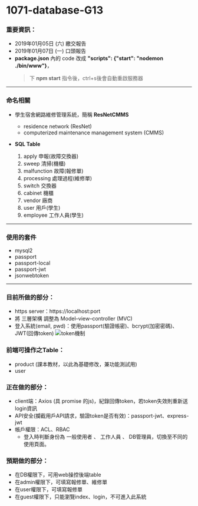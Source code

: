 # 1071-database-G13

### 重要資訊：
* 2019年01月05日 (六) 繳交報告
* 2019年01月07日 (一) 口頭報告
* **package.json** 內的 code 改成 **"scripts": {"start": "nodemon ./bin/www"}**，
  > 下 **npm start** 指令後，ctrl+s後會自動重啟服務器
---

### 命名相關
* 學生宿舍網路維修管理系統，簡稱 **ResNetCMMS**
  * residence network (ResNet)
  * computerized maintenance management system (CMMS)

* **SQL Table**
  1. apply 申報(故障交換器)
  1. sweep 清掃(機櫃)
  1. malfunction 故障(報修單)
  1. processing 處理過程(維修單)
  1. switch 交換器
  1. cabinet 機櫃
  1. vendor 廠商
  1. user 用戶(學生)
  1. employee 工作人員(學生)
---

### 使用的套件
* mysql2
* passport
* passport-local
* passport-jwt
* jsonwebtoken
---

### 目前所做的部分：
* https server：https://localhost:port
* 將 三層架構 調整為 Model–view–controller (MVC)
* 登入系統(email, pwd)：使用passport(驗證帳密)、bcrypt(加密密碼)、JWT(回傳token)
![token機制](https://cdn-images-1.medium.com/max/1334/1*7T41R0dSLEzssIXPHpvimQ.png)

### 前端可操作之Table：
* product (課本教材，以此為基礎修改，兼功能測試用)
* user

### 正在做的部分：
* client端：Axios (具 promise 的js)，紀錄回傳token，若token失效則重新送login資訊
* API安全(攔截用戶API請求，驗證token是否有效)：passport-jwt、express-jwt
* 帳戶權限：ACL、RBAC
  * 登入時判斷身份為 一般使用者 、 工作人員 、 DB管理員，切換至不同的使用頁面。

### 預期做的部分：
* 在DB權限下，可用web操控後端table
* 在admin權限下，可填寫報修單、維修單
* 在user權限下，可填寫報修單
* 在guest權限下，只能瀏覽index、login，不可進入此系統
